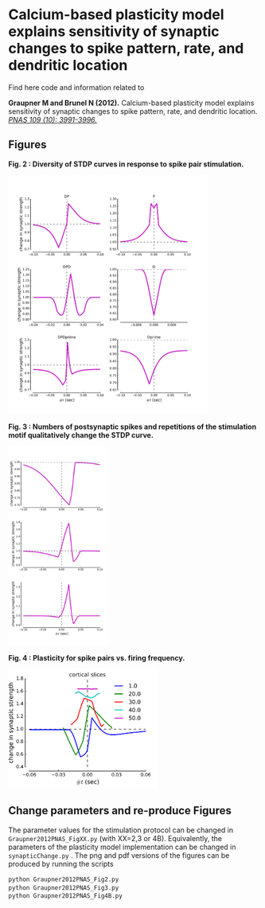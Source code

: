 
Calcium-based plasticity model explains sensitivity of synaptic changes to spike pattern, rate, and dendritic location
==============================

Find here code and information related to

**Graupner M and Brunel N (2012).**
Calcium-based plasticity model explains sensitivity of synaptic changes to spike pattern, rate, and dendritic location.
[*PNAS 109 (10): 3991-3996.*](http://www.pnas.org/content/109/10/3991.abstract)

Figures
-----------

**Fig. 2 : Diversity of STDP curves in response to spike pair stimulation.**

<img src="outputFigures/Graupner2012PNAS_Fig2.png" width="400px" />

**Fig. 3 : Numbers of postsynaptic spikes and repetitions of the stimulation motif qualitatively change the STDP curve.**

<img src="outputFigures/Graupner2012PNAS_Fig3.png" width="200px" />

**Fig. 4 : Plasticity for spike pairs vs. firing frequency.**

<img src="outputFigures/Graupner2012PNAS_Fig4B.png" width="300px" />

Change parameters and re-produce Figures
-----------

The parameter values for the stimulation protocol can be changed in `Graupner2012PNAS_FigXX.py` (with XX=2,3 or 4B). Equivalently, the parameters of the plasticity model implementation can be changed in  `synapticChange.py` . The png and pdf versions of the figures can be produced by running the scripts
```python
python Graupner2012PNAS_Fig2.py
python Graupner2012PNAS_Fig3.py
python Graupner2012PNAS_Fig4B.py
```
